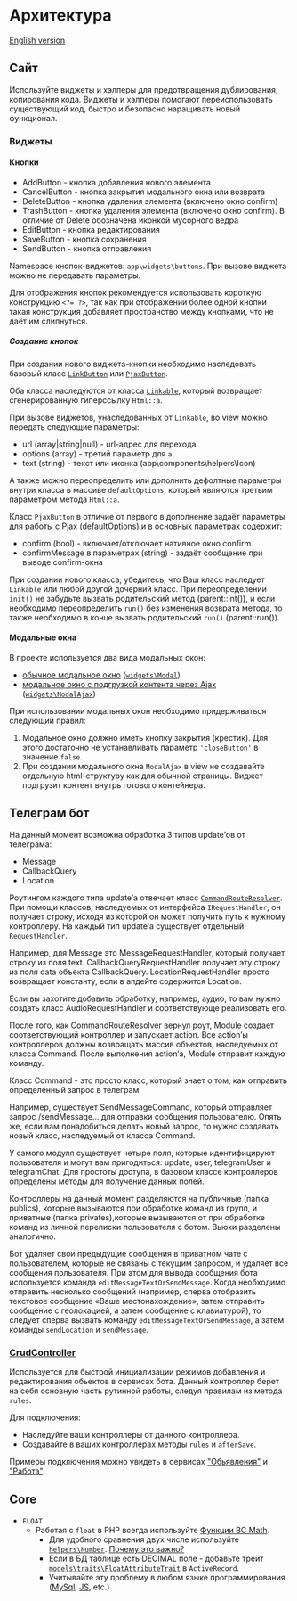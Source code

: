 # Архитектура

[English version](ARCHITECTURE.md)

## Сайт

Используйте виджеты и хэлперы для предотвращения дублирования, копирования кода. Виджеты и хэлперы помогают переиспользовать существующий код, быстро и безопасно наращивать новый функционал.

### Виджеты

#### Кнопки

- AddButton - кнопка добавления нового элемента
- CancelButton - кнопка закрытия модального окна или возврата
- DeleteButton - кнопка удаления элемента (включено окно confirm)
- TrashButton - кнопка удаления элемента (включено окно confirm). В отличие от Delete обозначена иконкой мусорного ведра
- EditButton - кнопка редактирования
- SaveButton - кнопка сохранения
- SendButton - кнопка отправления

Namespace кнопок-виджетов: `app\widgets\buttons`. При вызове виджета можно не передавать параметры.

Для отображения кнопок рекомендуется использовать короткую конструкцию `<?= ?>`, так как при отображении более одной кнопки такая конструкция добавляет пространство между кнопками, что не даёт им слипнуться.

##### Создание кнопок

При создании нового виджета-кнопки необходимо наследовать базовый класс [`LinkButton`](/widgets/base/LinkButton.php) или [`PjaxButton`](/widgets/base/PjaxButton.php).

Оба класса наследуются от класса [`Linkable`](/widgets/base/Linkable.php), который возвращает сгенерированную гиперссылку `Html::a`.

При вызове виджетов, унаследованных от `Linkable`, во view можно передать следующие параметры:

- url (array|string|null) - url-адрес для перехода
- options (array) - третий параметр для `a`
- text (string) - текст или иконка (app\components\helpers\Icon)

А также можно переопределить или дополнить дефолтные параметры внутри класса в массиве `defaultOptions`, который являются третьим параметром метода `Html::a`.

Класс `PjaxButton` в отличие от первого в дополнение задаёт параметры для работы с Pjax (defaultOptions) и в основных параметрах содержит:

- confirm (bool) - включает/отключает нативное окно confirm
- confirmMessage в параметрах (string) - задаёт сообщение при выводе confirm-окна

При создании нового класса, убедитесь, что Ваш класс наследует `Linkable` или любой другой дочерний класс. При переопределении `init()` не забудьте вызвать родительский метод (parent::int()), и если необходимо переопределить `run()` без изменения возврата метода, то также необходимо в конце вызвать родительский `run()` (parent::run()).

#### Модальные окна

В проекте используется два вида модальных окон:

- [обычное модальное окно](https://www.yiiframework.com/extension/yiisoft/yii2-bootstrap/doc/api/2.0/yii-bootstrap-modal) ([`widgets\Modal`](/widgets/Modal.php))
- [модальное окно с подгрузкой контента через Ajax](https://github.com/loveorigami/yii2-modal-ajax/blob/master/README.md) ([`widgets\ModalAjax`](/widgets/ModalAjax.php))

При использовании модальных окон необходимо придерживаться следующий правил:

1. Модальное окно должно иметь кнопку закрытия (крестик). Для этого достаточно не устанавливать параметр `'closeButton'` в значение `false`.
2. При создании модального окна `ModalAjax` в view не создавайте отдельную html-структуру как для обычной страницы. Виджет подгрузит контент внутрь готового контейнера.

## Телеграм бот

На данный момент возможна обработка 3 типов update’ов от телеграма:

- Message
- CallbackQuery
- Location

Роутингом каждого типа update’а отвечает класс [`CommandRouteResolver`](/modules/bot/components/CommandRouteResolver.php). При помощи классов, наследуемых от интерфейса `IRequestHandler`, он получает строку, исходя из которой он может получить путь к нужному контроллеру. На каждый тип update’а существует отдельный `RequestHandler`.

Например, для Message это MessageRequestHandler, который получает строку из поля text.
CallbackQueryRequestHandler получает эту строку из поля data объекта CallbackQuery.
LocationRequestHandler просто возвращает константу, если в апдейте содержится Location.

Если вы захотите добавить обработку, например, аудио, то вам нужно создать класс AudioRequestHandler и соответствующе реализовать его.

После того, как CommandRouteResolver вернул роут, Module создает соответствующий контроллер и запускает action. Все action’ы контроллеров должны возвращать массив объектов, наследуемых от класса Command. После выполнения action’а, Module отправит каждую команду.

Класс Command - это просто класс, который знает о том, как отправить определенный запрос в телеграм.

Например, существует SendMessageCommand, который отправляет запрос /sendMessage... для отправки сообщения пользователю. Опять же, если вам понадобиться делать новый запрос, то нужно создавать новый класс, наследуемый от класса Command.

У самого модуля существует четыре поля, которые идентифицируют пользователя и могут вам пригодиться: update, user, telegramUser и telegramChat. Для простоты доступа, в базовом классе контроллеров определены методы для получение данных полей.

Контроллеры на данный момент разделяются на публичные (папка publics), которые вызываются при обработке команд из групп, и приватные (папка privates),которые вызываются от при обработке команд из личной переписки пользователя с ботом. Вьюхи разделены аналогично.

Бот удаляет свои предыдущие сообщения в приватном чате с пользователем, которые не связаны с текущим запросом, и удаляет все сообщения пользователя. При этом для вывода сообщения бота используется команда `editMessageTextOrSendMessage`. Когда необходимо отправить несколько сообщений (например, сперва отобразить текстовое сообщение «Ваше местонахождение», затем отправить сообщение с геолокацией, а затем сообщение с клавиатурой), то следует сперва вызвать команду `editMessageTextOrSendMessage`, а затем команды `sendLocation` и `sendMessage`.

### [CrudController](/modules/bot/components/crud/CrudController.php)

Используется для быстрой инициализации режимов добавления и редактирования обьектов в сервисах бота. Данный контроллер берет на себя основную часть рутинной работы, следуя правилам из метода `rules`.

Для подключения:

* Наследуйте ваши контроллеры от данного контроллера.
* Создавайте в ваших контроллерах методы `rules` и `afterSave`.

Примеры подключения можно увидеть в сервисах ["Обьявления"](/modules/bot/controllers/privates/SAdOfferController.php) и ["Работа"](/modules/bot/controllers/privates/VacancyController.php).

## Core

- `FLOAT`
  - Работая с `float` в PHP всегда используйте [Функции BC Math](https://www.php.net/manual/ru/ref.bc.php).
    - Для удобного сравнения двух числе используйте [`helpers\Number`](/helpers/Number.php). [Почему это важно?](https://stackoverflow.com/questions/3148937/compare-floats-in-php)
    - Если в БД таблице есть DECIMAL поле - добавьте трейт [`models\traits\FloatAttributeTrait`](/models/traits/FloatAttributeTrait.php) в `ActiveRecord`.
    - Учитывайте эту проблему в любом языке программирования ([MySql](https://stackoverflow.com/questions/2188139/check-for-equality-on-a-mysql-float-field), [JS](https://stackoverflow.com/questions/3343623/javascript-comparing-two-float-values/3343658), etc.)
